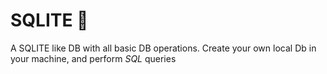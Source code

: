 # SQLITE :dragon:
A SQLITE like DB with all basic DB operations.
Create your own local Db in your machine, and perform *SQL* queries 
